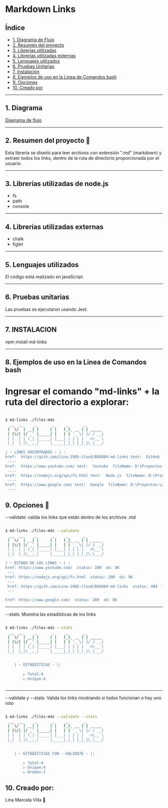 # Markdown Links

## Índice

* [1. Diagrama de Flujo](#1-diagrama)
* [2. Resumen del proyecto](#2-resumen-del-proyecto)
* [3. Librerías utilizadas](#3-librerías-utilizadas)
* [4. Librerías utilizadas externas](#4-Librerías-utilizadas-externas)
* [5. Lenguajes utilizados](#5-Lenguajes-utilizados)
* [6. Pruebas Unitarias](#6-pruebas-unitarias)
* [7. Instalación ](#7-Instalación)
* [8. Ejemplos de uso en la Linea de Comandos bash ](#8-Ejemplos-de-uso-en-la-Linea-de-Comandos-bash)
* [9. Opciones](#9-opciones)
* [10. Creado por](#10-creado-por)

***

## 1. Diagrama

[Diagrama de flujo](https://raw.githubusercontent.com/Lina-1985-cloud/BOG004-md-links/main/images/MD-links.png)

***

## 2. Resumen del proyecto 🌻

Esta librería se diseñó para leer archivos con extensión ".md" (markdown) y extraer todos los links, dentro de la ruta de directorio proporcionada por el usuario.

***

## 3. Librerías utilizadas de node.js 

* fs
* path
* console

***


## 4. Librerías utilizadas externas 

* chalk 
* figlet 

***

## 5. Lenguajes utilizados 

El código está realizado en javaScript.

***

## 6. Pruebas unitarias 

Las pruebas se ejecutaron usando Jest.

***

## 7. INSTALACION 
npm install md-links

***

## 8. Ejemplos de uso en la Linea de Comandos bash 
# Ingresar el comando "md-links" + la ruta del directorio a explorar:

```sh

$ md-links ./files-mds
  __  __     _       _     _       _        
 |  \/  | __| |     | |   (_)_ __ | | _____ 
 | |\/| |/ _` |_____| |   | | '_ \| |/ / __|
 | |  | | (_| |_____| |___| | | | |   <\__ \
 |_|  |_|\__,_|     |_____|_|_| |_|_|\_\___/

| ⋆ LINKS ENCONTRADOS ⋆ | :
href:  https://gith.com/Lina-1985-cloud/BOG004-md-links text:  GitHub  fileName: D:\Proyectos-Laboratoria\BOG004-md-links\files-mds\otraPrueba.md 
 ---- 
href:  https://www.youtube.com/ text:  Youtube  fileName: D:\Proyectos-Laboratoria\BOG004-md-links\files-mds\prueba-3.md 
 ---- 
href:  https://nodejs.org/api/fs.html text:  Node.js  fileName: D:\Proyectos-Laboratoria\BOG004-md-links\files-mds\prueba-2.md 
 ---- 
href:  https://www.google.com/ text:  Google  fileName: D:\Proyectos-Laboratoria\BOG004-md-links\files-mds\prueba.md 
 ---- 
```

## 9. Opciones 🌻

--validate:  valida los links que están dentro de los archivos .md

```sh

$ md-links ./files-mds --validate
  __  __     _       _     _       _        
 |  \/  | __| |     | |   (_)_ __ | | _____ 
 | |\/| |/ _` |_____| |   | | '_ \| |/ / __|
 | |  | | (_| |_____| |___| | | | |   <\__ \
 |_|  |_|\__,_|     |_____|_|_| |_|_|\_\___/

| ⋆ ESTADO DE LOS LINKS ⋆ | :
href: https://www.youtube.com/  status: 200  ok: OK
 ---
href: https://nodejs.org/api/fs.html  status: 200  ok: OK
 ---
 href: https://gith.com/Lina-1985-cloud/BOG004-md-links  status: 404  fail: fail
 --- 

href: https://www.google.com/  status: 200  ok: OK
```
***

--stats:  Muestra las estadísticas de los links

```sh

$ md-links ./files-mds --stats
  __  __     _       _     _       _        
 |  \/  | __| |     | |   (_)_ __ | | _____ 
 | |\/| |/ _` |_____| |   | | '_ \| |/ / __|
 | |  | | (_| |_____| |___| | | | |   <\__ \
 |_|  |_|\__,_|     |_____|_|_| |_|_|\_\___/

 
    | ⋆ ESTADÍSTICAS ⋆ |:
    
        ▷ Total:4        
        ▷ Unique:4       
    
```
***

--validate y --stats:  Valida los links mostrando si todos funcionan o hay uno roto

```sh

$ md-links ./files-mds --validate --stats
  __  __     _       _     _       _        
 |  \/  | __| |     | |   (_)_ __ | | _____ 
 | |\/| |/ _` |_____| |   | | '_ \| |/ / __|
 | |  | | (_| |_____| |___| | | | |   <\__ \
 |_|  |_|\__,_|     |_____|_|_| |_|_|\_\___/

 
    | ⋆ ESTADÍSTICAS CON --VALIDATE ⋆ |:
    
        ▷ Total:4 
        ▷ Unique:4 
        ▷ Broken:1 
```

## 10. Creado por:
Lina Marcela Villa 🌻
